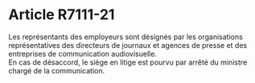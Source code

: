 # Article R7111-21

  
Les représentants des employeurs sont désignés par les organisations représentatives des directeurs de journaux et agences de presse et des entreprises de communication audiovisuelle.   
En cas de désaccord, le siège en litige est pourvu par arrêté du ministre chargé de la communication.